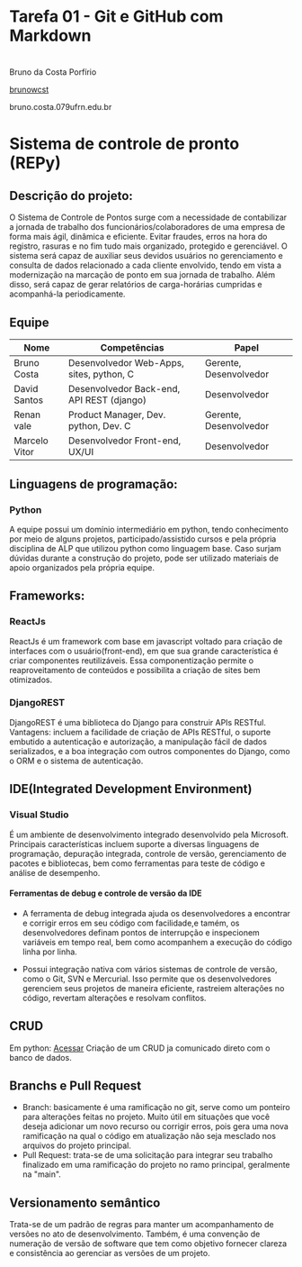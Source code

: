 # Tarefa 01 - Git e GitHub com Markdown <h1>

Bruno da Costa Porfírio

[brunowcst](https://github.com/Brunowcst)

bruno.costa.079ufrn.edu.br 

# Sistema de controle de pronto (REPy)
## Descrição do projeto:

O Sistema de Controle de Pontos surge com a necessidade de contabilizar a jornada de trabalho dos funcionários/colaboradores de uma empresa de forma mais ágil, dinâmica e eficiente. Evitar fraudes, erros na hora do registro, rasuras e no fim tudo mais organizado, protegido e gerenciável.
O sistema será capaz de auxiliar seus devidos usuários no gerenciamento e consulta de dados relacionado a cada cliente envolvido, tendo em vista a modernização na marcação de ponto em sua jornada de trabalho. Além disso, será capaz de gerar relatórios de carga-horárias cumpridas e acompanhá-la periodicamente.

## Equipe
Nome | Competências | Papel |
---- | ------------ | ----- |
Bruno Costa | Desenvolvedor Web-Apps, sites, python, C | Gerente, Desenvolvedor |
David Santos | Desenvolvedor Back-end, API REST (django) | Desenvolvedor |
Renan vale | Product Manager, Dev. python, Dev. C | Gerente, Desenvolvedor |
Marcelo Vitor | Desenvolvedor Front-end, UX/UI | Desenvolvedor |

## Linguagens de programação:
### Python

A equipe possui um domínio intermediário em python, tendo conhecimento por meio de alguns projetos, participado/assistido cursos e pela própria disciplina de ALP que utilizou python como linguagem base.
Caso surjam dúvidas durante a construção do projeto, pode ser utilizado materiais de apoio organizados pela própria equipe. 

## Frameworks:
### ReactJs

ReactJs é um framework com base em javascript voltado para criação de interfaces com o usuário(front-end), em que sua grande característica é criar componentes reutilizáveis. Essa componentização permite o reaproveitamento de conteúdos e possibilita a criação de sites bem otimizados.

### DjangoREST

DjangoREST é uma biblioteca do Django para construir APIs RESTful. Vantagens: incluem a facilidade de criação de APIs RESTful, o suporte embutido a autenticação e autorização, a manipulação fácil de dados serializados, e a boa integração com outros componentes do Django, como o ORM e o sistema de autenticação.

## IDE(Integrated Development Environment)
### Visual Studio
É um ambiente de desenvolvimento integrado desenvolvido pela Microsoft. Principais características incluem suporte a diversas linguagens de programação, depuração integrada, controle de versão, gerenciamento de pacotes e bibliotecas, bem como ferramentas para teste de código e análise de desempenho.

#### Ferramentas de debug e controle de versão da IDE
* A ferramenta de debug integrada ajuda os desenvolvedores a encontrar e corrigir erros em seu código com facilidade,e tamém, os desenvolvedores definam pontos de interrupção e inspecionem variáveis em tempo real, bem como acompanhem a execução do código linha por linha.

* Possui integração nativa com vários sistemas de controle de versão, como o Git, SVN e Mercurial. Isso permite que os desenvolvedores gerenciem seus projetos de maneira eficiente, rastreiem alterações no código, revertam alterações e resolvam conflitos.

## CRUD
Em python: [Acessar](https://www.youtube.com/watch?v=_q3j25ACmQ4&t=5s&pp=ygUOY3J1ZCBlbSBweXRob24%3D)
Criação de um CRUD ja comunicado direto com o banco de dados.

## Branchs e Pull Request 
* Branch: basicamente é uma ramificação no git, serve como um ponteiro para alterações feitas no projeto. Muito útil em situações que você deseja adicionar um novo recurso ou corrigir erros, pois gera uma nova ramificação na qual o código em atualização não seja mesclado nos arquivos do projeto principal.
* Pull Request: trata-se de uma solicitação para integrar seu trabalho finalizado em uma ramificação do projeto no ramo principal, geralmente na "main".

## Versionamento semântico
Trata-se de um padrão de regras para manter um acompanhamento de versões no ato de desenvolvimento. Também, é uma convenção de numeração de versão de software que tem como objetivo fornecer clareza e consistência ao gerenciar as versões de um projeto.